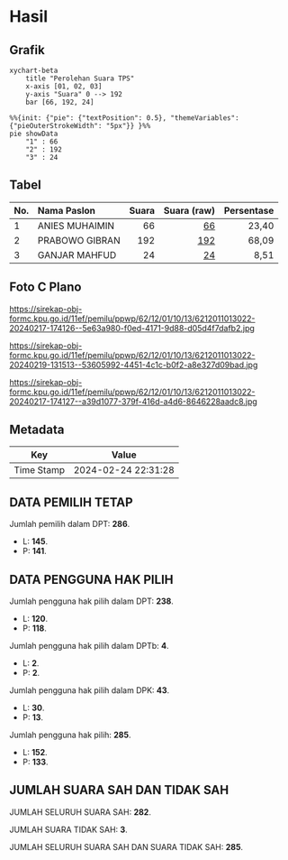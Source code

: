 # Hasil

## Grafik

```mermaid
xychart-beta
    title "Perolehan Suara TPS"
    x-axis [01, 02, 03]
    y-axis "Suara" 0 --> 192
    bar [66, 192, 24]
```

```mermaid
%%{init: {"pie": {"textPosition": 0.5}, "themeVariables": {"pieOuterStrokeWidth": "5px"}} }%%
pie showData
    "1" : 66
    "2" : 192
    "3" : 24
```

## Tabel

| No. | Nama Paslon    | Suara | Suara (raw) | Persentase |
|:--- |:-------------- | -----:| -----------:| ----------:|
| 1   | ANIES MUHAIMIN | 66    | [66][p-1]   | 23,40      |
| 2   | PRABOWO GIBRAN | 192   | [192][p-2]  | 68,09      |
| 3   | GANJAR MAHFUD  | 24    | [24][p-3]   | 8,51       |


[p-1]: https://github.com/gigit-pemilu/pemilu-2024-62-kalimantan-tengah/blob/main/pilpres/hitung-suara/sub/62-kalimantan-tengah/sub/12-murung-raya/sub/01-murung/sub/1013-beriwit/sub/022-tps/sub/paslon-1.txt
[p-2]: https://github.com/gigit-pemilu/pemilu-2024-62-kalimantan-tengah/blob/main/pilpres/hitung-suara/sub/62-kalimantan-tengah/sub/12-murung-raya/sub/01-murung/sub/1013-beriwit/sub/022-tps/sub/paslon-2.txt
[p-3]: https://github.com/gigit-pemilu/pemilu-2024-62-kalimantan-tengah/blob/main/pilpres/hitung-suara/sub/62-kalimantan-tengah/sub/12-murung-raya/sub/01-murung/sub/1013-beriwit/sub/022-tps/sub/paslon-3.txt

## Foto C Plano

https://sirekap-obj-formc.kpu.go.id/11ef/pemilu/ppwp/62/12/01/10/13/6212011013022-20240217-174126--5e63a980-f0ed-4171-9d88-d05d4f7dafb2.jpg

https://sirekap-obj-formc.kpu.go.id/11ef/pemilu/ppwp/62/12/01/10/13/6212011013022-20240219-131513--53605992-4451-4c1c-b0f2-a8e327d09bad.jpg

https://sirekap-obj-formc.kpu.go.id/11ef/pemilu/ppwp/62/12/01/10/13/6212011013022-20240217-174127--a39d1077-379f-416d-a4d6-8646228aadc8.jpg


## Metadata

| Key        | Value               |
| ---------- | ------------------- |
| Time Stamp | 2024-02-24 22:31:28 |


## DATA PEMILIH TETAP

Jumlah pemilih dalam DPT: **286**.
 * L: **145**.
 * P: **141**.

## DATA PENGGUNA HAK PILIH

Jumlah pengguna hak pilih dalam DPT: **238**.
 * L: **120**.
 * P: **118**.

Jumlah pengguna hak pilih dalam DPTb: **4**.
 * L: **2**.
 * P: **2**.

Jumlah pengguna hak pilih dalam DPK: **43**.
 * L: **30**.
 * P: **13**.

Jumlah pengguna hak pilih: **285**.
 * L: **152**.
 * P: **133**.

## JUMLAH SUARA SAH DAN TIDAK SAH

JUMLAH SELURUH SUARA SAH: **282**.

JUMLAH SUARA TIDAK SAH: **3**.

JUMLAH SELURUH SUARA SAH DAN SUARA TIDAK SAH: **285**.


